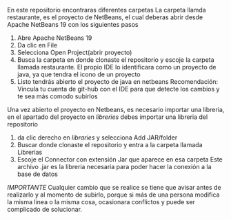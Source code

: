 En este repositorio encontraras diferentes carpetas
La carpeta llamda restaurante, es el proyecto de NetBeans, el cual deberas abrir desde Apache NetBeans 19 con los siguientes pasos
1. Abre Apache NetBeans 19
2. Da clic en File
3. Selecciona Open Project(abrir proyecto)
4. Busca la carpeta en donde clonaste el repositorio y escoje la carpeta llamada restaurante. El propio IDE lo identificara como un proyecto de java, ya que tendra el icono de un proyecto
5. Listo tendrás abierto el proyecto de java en netbeans
Recomendación: Vincula tu cuenta de git-hub con el IDE para que detecte los cambios y te sea más comodo subirlos

Una vez abierto el proyecto en Netbeans, es necesario importar una libreria, en el apartado del proyecto en *libreries* debes importar una libreria del repositorio 
1. da clic derecho en *libraries* y selecciona Add JAR/folder
2. Buscar donde clonaste el repositorio y entra a la carpeta llamada Librerias
3. Escoje el Connector con extensión Jar que aparece en esa carpeta
Este archivo .jar es la libreria necesaria para poder hacer la conexión a la base de datos

*IMPORTANTE*
Cualquier cambio que se realice se tiene que avisar antes de realizarlo y al momento de subirlo, porque si más de una persona modifica la misma linea o la misma cosa, ocasionara conflictos y puede ser
complicado de solucionar.
